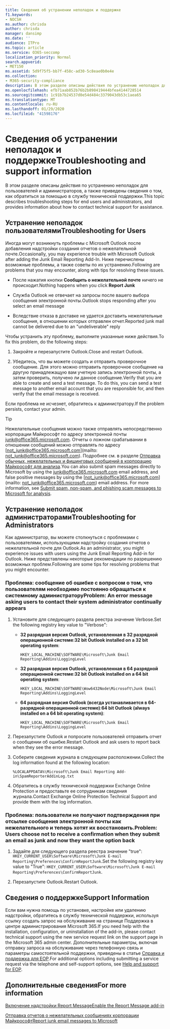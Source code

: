 ```yaml
---
title: Сведения об устранении неполадок и поддержке
f1.keywords:
- NOCSH
ms.author: chrisda
author: chrisda
manager: dansimp
ms.date: ''
audience: ITPro
ms.topic: article
ms.service: O365-seccomp
localization_priority: Normal
search.appverid:
- MET150
ms.assetid: 5d9f75f5-bb7f-458c-ad30-5c8eae0b0e4e
ms.collection:
- M365-security-compliance
description: В этом разделе описаны действия по устранению неполадок для пользователей и администраторов, а также приведены сведения о том, как обратиться за помощью в службу технической поддержки.
ms.openlocfilehash: efb71aab852b76b2b898419444bfea4144728514
ms.sourcegitcommit: 1c91b7b24537d0e54d484c3379043db53c1aea65
ms.translationtype: MT
ms.contentlocale: ru-RU
ms.lasthandoff: 01/29/2020
ms.locfileid: "41598176"
---
```

# <a name="troubleshooting-and-support-information"></a><span data-ttu-id="6f3e6-103">Сведения об устранении неполадок и поддержке</span><span class="sxs-lookup"><span data-stu-id="6f3e6-103">Troubleshooting and support information</span></span>

<span data-ttu-id="6f3e6-104">В этом разделе описаны действия по устранению неполадок для пользователей и администраторов, а также приведены сведения о том, как обратиться за помощью в службу технической поддержки.</span><span class="sxs-lookup"><span data-stu-id="6f3e6-104">This topic describes troubleshooting steps for end users and administrators, and provides information about how to contact technical support for assistance.</span></span>

## <a name="troubleshooting-for-users"></a><span data-ttu-id="6f3e6-105">Устранение неполадок пользователями</span><span class="sxs-lookup"><span data-stu-id="6f3e6-105">Troubleshooting for Users</span></span>

<span data-ttu-id="6f3e6-106">Иногда могут возникнуть проблемы с Microsoft Outlook после добавления надстройки создания отчетов о нежелательной почте.</span><span class="sxs-lookup"><span data-stu-id="6f3e6-106">Occasionally, you may experience trouble with Microsoft Outlook after adding the Junk Email Reporting Add-In.</span></span> <span data-ttu-id="6f3e6-107">Ниже перечислены возможные проблемы, а также советы по их устранению.</span><span class="sxs-lookup"><span data-stu-id="6f3e6-107">Following are problems that you may encounter, along with tips for resolving these issues.</span></span>

- <span data-ttu-id="6f3e6-108">После нажатия кнопки **Сообщить о нежелательной почте** ничего не происходит.</span><span class="sxs-lookup"><span data-stu-id="6f3e6-108">Nothing happens when you click **Report Junk**</span></span>

- <span data-ttu-id="6f3e6-109">Служба Outlook не отвечает на запросы после вашего выбора сообщения электронной почты.</span><span class="sxs-lookup"><span data-stu-id="6f3e6-109">Outlook stops responding after you select an email message</span></span>

- <span data-ttu-id="6f3e6-110">Вследствие отказа в доставке не удается доставить нежелательные сообщения, в отношении которых отправлен отчет.</span><span class="sxs-lookup"><span data-stu-id="6f3e6-110">Reported junk mail cannot be delivered due to an "undeliverable" reply</span></span>

<span data-ttu-id="6f3e6-111">Чтобы устранить эту проблему, выполните указанные ниже действия.</span><span class="sxs-lookup"><span data-stu-id="6f3e6-111">To fix this problem, do the following steps:</span></span>

1. <span data-ttu-id="6f3e6-112">Закройте и перезапустите Outlook.</span><span class="sxs-lookup"><span data-stu-id="6f3e6-112">Close and restart Outlook.</span></span>

2. <span data-ttu-id="6f3e6-p102">Убедитесь, что вы можете создать и отправить проверочное сообщение. Для этого можно отправить проверочное сообщение на другую принадлежащую вам учетную запись электронной почты, а затем проверить, получено ли данное сообщение.</span><span class="sxs-lookup"><span data-stu-id="6f3e6-p102">Verify that you are able to create and send a test message. To do this, you can send a test message to another email account that you are responsible for, and then verify that the email message is received.</span></span>

<span data-ttu-id="6f3e6-115">Если проблема не исчезнет, обратитесь к администратору.</span><span class="sxs-lookup"><span data-stu-id="6f3e6-115">If the problem persists, contact your admin.</span></span>

> [!TIP]
> <span data-ttu-id="6f3e6-p103">Нежелательные сообщения можно также отправлять непосредственно корпорации Майкрософт по адресу электронной почты [junk@office365.microsoft.com](mailto:junk@office365.microsoft.com). Отчеты о ложном срабатывании в отношении сообщений можно отправлять по адресу [not_junk@office365.microsoft.com](mailto: not_junk@office365.microsoft.com). Подробнее см. в разделе [Отправка обычных, нежелательных и фишинговых сообщений в корпорацию Майкрософт для анализа](submit-spam-non-spam-and-phishing-scam-messages-to-microsoft-for-analysis.md).</span><span class="sxs-lookup"><span data-stu-id="6f3e6-p103">You can also submit spam messages directly to Microsoft by using the [junk@office365.microsoft.com](mailto:junk@office365.microsoft.com) email address, and false positive messages by using the [not_junk@office365.microsoft.com](mailto: not_junk@office365.microsoft.com) email address. For more information, see [Submit spam, non-spam, and phishing scam messages to Microsoft for analysis](submit-spam-non-spam-and-phishing-scam-messages-to-microsoft-for-analysis.md).</span></span>

## <a name="troubleshooting-for-administrators"></a><span data-ttu-id="6f3e6-118">Устранение неполадок администраторами</span><span class="sxs-lookup"><span data-stu-id="6f3e6-118">Troubleshooting for Administrators</span></span>

<span data-ttu-id="6f3e6-119">Как администратор, вы можете столкнуться с проблемами с пользователями, использующими надстройку создания отчетов о нежелательной почте для Outlook.</span><span class="sxs-lookup"><span data-stu-id="6f3e6-119">As an administrator, you might experience issues with users using the Junk Email Reporting Add-in for Outlook.</span></span> <span data-ttu-id="6f3e6-120">Ниже представлены некоторые рекомендации по разрешению возможных проблем.</span><span class="sxs-lookup"><span data-stu-id="6f3e6-120">Following are some tips for resolving problems that you might encounter.</span></span>

### <a name="problem-an-error-message-asking-users-to-contact-their-system-administrator-continually-appears"></a><span data-ttu-id="6f3e6-121">Проблема: сообщение об ошибке с вопросом о том, что пользователям необходимо постоянно обращаться к системному администратору</span><span class="sxs-lookup"><span data-stu-id="6f3e6-121">Problem: An error message asking users to contact their system administrator continually appears</span></span>

1. <span data-ttu-id="6f3e6-122">Установите для следующего раздела реестра значение Verbose.</span><span class="sxs-lookup"><span data-stu-id="6f3e6-122">Set the following registry key value to "Verbose":</span></span>

   - <span data-ttu-id="6f3e6-123">**32 разрядная версия Outlook, установленная в 32 разрядной операционной системе**:</span><span class="sxs-lookup"><span data-stu-id="6f3e6-123">**32 bit Outlook installed on a 32 bit operating system**:</span></span>

     `HKEY_LOCAL_MACHINE\SOFTWARE\Microsoft\Junk Email Reporting\Addins\LoggingLevel`

   - <span data-ttu-id="6f3e6-124">**32 разрядная версия Outlook, установленная в 64 разрядной операционной системе**:</span><span class="sxs-lookup"><span data-stu-id="6f3e6-124">**32 bit Outlook installed on a 64 bit operating system**:</span></span>

     `HKEY_LOCAL_MACHINE\SOFTWARE\Wow6432Node\Microsoft\Junk Email Reporting\Addins\LoggingLevel`

   - <span data-ttu-id="6f3e6-125">**64 разрядная версия Outlook (всегда устанавливается в 64-разрядной операционной системе)**:</span><span class="sxs-lookup"><span data-stu-id="6f3e6-125">**64 bit Outlook (always installed on a 64 bit operating system)**:</span></span>

     `HKEY_LOCAL_MACHINE\SOFTWARE\Microsoft\Junk Email Reporting\Addins\LoggingLevel`

2. <span data-ttu-id="6f3e6-126">Перезапустите Outlook и попросите пользователей отправить отчет о сообщении об ошибке.</span><span class="sxs-lookup"><span data-stu-id="6f3e6-126">Restart Outlook and ask users to report back when they see the error message.</span></span>

3. <span data-ttu-id="6f3e6-127">Соберите сведения журнала в следующем расположении.</span><span class="sxs-lookup"><span data-stu-id="6f3e6-127">Collect the log information found at the following location:</span></span>

   `%LOCALAPPDATA%\Microsoft\Junk Email Reporting Add-in\SpamReporterAddinLog.txt`

4. <span data-ttu-id="6f3e6-128">Обратитесь в службу технической поддержки Exchange Online Protection и предоставьте ее сотрудникам сведения журнала.</span><span class="sxs-lookup"><span data-stu-id="6f3e6-128">Contact Exchange Online Protection Technical Support and provide them with the log information.</span></span>

### <a name="problem-users-choose-not-to-receive-a-confirmation-when-they-submit-an-email-as-junk-and-now-they-want-the-option-back"></a><span data-ttu-id="6f3e6-129">Проблема: пользователи не получают подтверждения при отсылке сообщения электронной почты как нежелательного и теперь хотят их восстановить.</span><span class="sxs-lookup"><span data-stu-id="6f3e6-129">Problem: Users choose not to receive a confirmation when they submit an email as junk and now they want the option back</span></span>

1. <span data-ttu-id="6f3e6-130">Задайте для следующего раздела реестра значение "true": `HKEY_CURRENT_USER\Software\Microsoft\Junk E-mail Reporting\Preferences\ConfirmReportJunk`.</span><span class="sxs-lookup"><span data-stu-id="6f3e6-130">Set the following registry key value to "True": `HKEY_CURRENT_USER\Software\Microsoft\Junk E-mail Reporting\Preferences\ConfirmReportJunk`.</span></span>

2. <span data-ttu-id="6f3e6-131">Перезапустите Outlook.</span><span class="sxs-lookup"><span data-stu-id="6f3e6-131">Restart Outlook.</span></span>

## <a name="support-information"></a><span data-ttu-id="6f3e6-132">Сведения о поддержке</span><span class="sxs-lookup"><span data-stu-id="6f3e6-132">Support Information</span></span>

<span data-ttu-id="6f3e6-133">Если вам нужна помощь по установке, настройке или удалению надстройки, обратитесь в службу технической поддержки, используя ссылку создать запрос на обслуживание на странице Поддержка в центре администрирования Microsoft 365.</span><span class="sxs-lookup"><span data-stu-id="6f3e6-133">If you need help with the installation, configuration, or uninstallation of the add-in, please contact technical support using the new service request link on the support page in the Microsoft 365 admin center.</span></span> <span data-ttu-id="6f3e6-134">Дополнительные параметры, включая отправку запроса на обслуживание через телефонную связь и параметры самостоятельной поддержки, приведены в статье [Справка и поддержка для EOP](help-and-support-for-eop.md).</span><span class="sxs-lookup"><span data-stu-id="6f3e6-134">For additional options including submitting a service request via the telephone and self-support options, see [Help and support for EOP](help-and-support-for-eop.md).</span></span>

## <a name="for-more-information"></a><span data-ttu-id="6f3e6-135">Дополнительные сведения</span><span class="sxs-lookup"><span data-stu-id="6f3e6-135">For more information</span></span>

[<span data-ttu-id="6f3e6-136">Включение надстройки Report Message</span><span class="sxs-lookup"><span data-stu-id="6f3e6-136">Enable the Report Message add-in</span></span>](enable-the-report-message-add-in.md)

[<span data-ttu-id="6f3e6-137">Отправка отчетов о нежелательных сообщениях корпорации Майкрософт</span><span class="sxs-lookup"><span data-stu-id="6f3e6-137">Report junk email messages to Microsoft</span></span>](report-junk-email-messages-to-microsoft.md)
